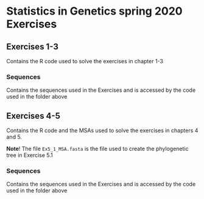 # Statistics in Genetics spring 2020 Exercises

## Exercises 1-3
Contains the R code used to solve the exercises in chapter 1-3

### Sequences
Contains the sequences used in the Exercises and is accessed by the code used in the folder above

## Exercises 4-5
Contains the R code and the MSAs used to solve the exercises in chapters 4 and 5.

**Note**! The file `Ex5_1_MSA.fasta` is the file used to create the phylogenetic tree in Exercise 5.1

### Sequences
Contains the sequences used in the Exercises and is accessed by the code used in the folder above
